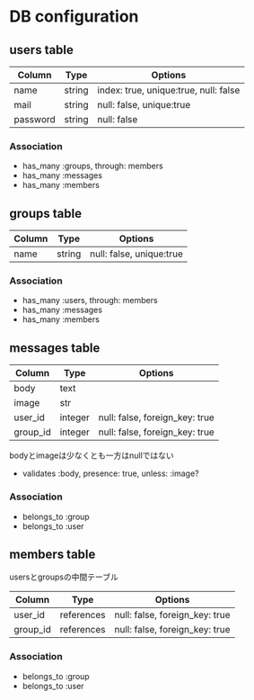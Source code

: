 # DB configuration

## users table
|Column|Type|Options|
|------|----|-------|
|name|string|index: true, unique:true,  null: false|
|mail|string|null: false, unique:true|
|password|string|null: false|


### Association
- has_many :groups, through: members
- has_many :messages
- has_many :members


## groups table
|Column|Type|Options|
|------|----|-------|
|name|string|null: false, unique:true|

### Association
- has_many :users, through: members
- has_many :messages
- has_many :members


## messages table
|Column|Type|Options|
|------|----|-------|
|body|text||
|image|str||
|user_id|integer|null: false, foreign_key: true|
|group_id|integer|null: false, foreign_key: true|

bodyとimageは少なくとも一方はnullではない
- validates :body, presence: true, unless: :image?
### Association
- belongs_to :group
- belongs_to :user


## members table
usersとgroupsの中間テーブル

|Column|Type|Options|
|------|----|-------|
|user_id|references|null: false, foreign_key: true|
|group_id|references|null: false, foreign_key: true|

### Association
- belongs_to :group
- belongs_to :user

